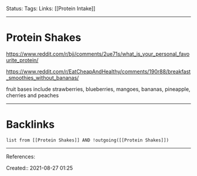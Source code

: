 Status: 
Tags: 
Links: [[Protein Intake]]
___
# Protein Shakes
https://www.reddit.com/r/bjj/comments/2ue71s/what_is_your_personal_favourite_protein/

https://www.reddit.com/r/EatCheapAndHealthy/comments/190r88/breakfast_smoothies_without_bananas/

fruit bases include strawberries, blueberries, mangoes, bananas, pineapple, cherries and peaches
___
# Backlinks
```dataview
list from [[Protein Shakes]] AND !outgoing([[Protein Shakes]])
```
___
References:

Created:: 2021-08-27 01:25
